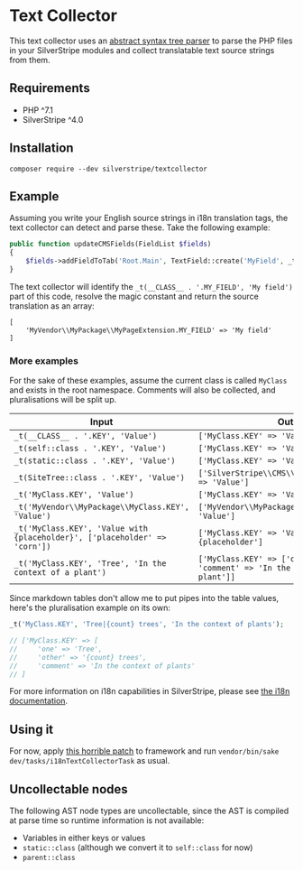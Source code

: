 # Text Collector

This text collector uses an [abstract syntax tree parser](https://github.com/nikic/PHP-Parser) to parse the PHP
files in your SilverStripe modules and collect translatable text source strings from them.

## Requirements

* PHP ^7.1
* SilverStripe ^4.0

## Installation

```
composer require --dev silverstripe/textcollector
```

## Example

Assuming you write your English source strings in i18n translation tags, the text collector can detect and parse these.
Take the following example:

```php
public function updateCMSFields(FieldList $fields)
{
    $fields->addFieldToTab('Root.Main', TextField::create('MyField', _t(__CLASS__ . '.MY_FIELD', 'My field'));
}
```

The text collector will identify the `_t(__CLASS__ . '.MY_FIELD', 'My field')` part of this code, resolve the magic
constant and return the source translation as an array:

```
[
    'MyVendor\\MyPackage\\MyPageExtension.MY_FIELD' => 'My field'
]
```

### More examples

For the sake of these examples, assume the current class is called `MyClass` and exists in the root namespace. Comments
will also be collected, and pluralisations will be split up.

| Input | Output |
| --- | --- |
| `_t(__CLASS__ . '.KEY', 'Value')` | `['MyClass.KEY' => 'Value']` |
| `_t(self::class . '.KEY', 'Value')` | `['MyClass.KEY' => 'Value']` |
| `_t(static::class . '.KEY', 'Value')` | `['MyClass.KEY' => 'Value']` |
| `_t(SiteTree::class . '.KEY', 'Value')` | `['SilverStripe\\CMS\\Model\\SiteTree.KEY' => 'Value']` |
| `_t('MyClass.KEY', 'Value')` | `['MyClass.KEY' => 'Value']` |
| `_t('MyVendor\\MyPackage\\MyClass.KEY', 'Value')` | `['MyVendor\\MyPackage\\MyClass.KEY' => 'Value']` |
| `_t('MyClass.KEY', 'Value with {placeholder}', ['placeholder' => 'corn'])` | `['MyClass.KEY' => 'Value with {placeholder']`|
| `_t('MyClass.KEY', 'Tree', 'In the context of a plant')` | `['MyClass.KEY' => ['default' => 'Tree', 'comment' => 'In the context of a plant']]` |

Since markdown tables don't allow me to put pipes into the table values, here's the pluralisation example on its own:

```php
_t('MyClass.KEY', 'Tree|{count} trees', 'In the context of plants');

// ['MyClass.KEY' => [
//     'one' => 'Tree',
//     'other' => '{count} trees',
//     'comment' => 'In the context of plants'
// ]
```

For more information on i18n capabilities in SilverStripe, please see [the i18n documentation](https://docs.silverstripe.org/en/4/developer_guides/i18n/).

## Using it

For now, apply [this horrible patch](https://gist.github.com/robbieaverill/b2fcb86b53ed6d9450a1fd0b33adad60) to framework
and run `vendor/bin/sake dev/tasks/i18nTextCollectorTask` as usual.

## Uncollectable nodes

The following AST node types are uncollectable, since the AST is compiled at parse time so runtime information is not
available:

* Variables in either keys or values
* `static::class` (although we convert it to `self::class` for now)
* `parent::class`
